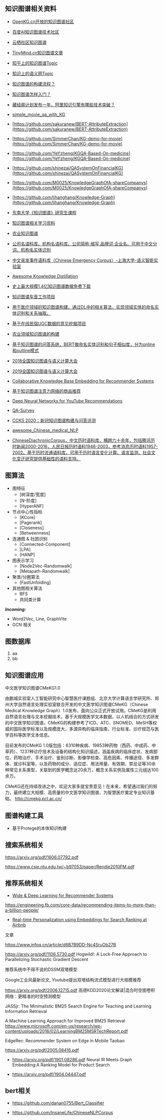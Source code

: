 

## 知识图谱相关资料



- [OpenKG.cn开放的知识图谱社区](http://blog.openkg.cn/)
- [百度AI知识图谱技术社区](https://ai.baidu.com/forum/topic/list/174/0)
- [云栖社区知识图谱](https://yq.aliyun.com/tags/type_blog-tagid_17200/?spm=a2c4e.11153940.blogcont208444.7.da357c34K3yOPj)
- [TinyMind.cn知识图谱文章](https://www.tinymind.cn/search?filter=%E7%9F%A5%E8%AF%86%E5%9B%BE%E8%B0%B1)


- [知乎上的知识图谱Topic](https://www.zhihu.com/topic/19838204/hot)
- [知识上的语义网Topic](https://www.zhihu.com/topic/19551341/hot)
- [知识图谱的构建流程？](https://www.zhihu.com/question/299907037)
- [知识图谱怎样入门？](https://www.zhihu.com/question/52368821/answer/138745422)
- [藏经阁计划发布一年，阿里知识引擎有哪些技术突破？](https://yq.aliyun.com/articles/696145?utm_content=g_1000049786)


- [simple_movie_qa_with_KG](https://github.com/IrvingBei/simple_movie_qa_with_KG)

- [https://github.com/sakuranew/BERT-AttributeExtraction](https://github.com/sakuranew/BERT-AttributeExtraction)

- [https://github.com/SimmerChan/KG-demo-for-movie](https://github.com/SimmerChan/KG-demo-for-movie)

- [https://github.com/YeYzheng/KGQA-Based-On-medicine](https://github.com/YeYzheng/KGQA-Based-On-medicine)

- [https://github.com/shinezai/QASystemOnFinancialKG](https://github.com/shinezai/QASystemOnFinancialKG)

- [https://github.com/M0025/KnowledgeGraphOfA-shareCompanys](https://github.com/M0025/KnowledgeGraphOfA-shareCompanys)

- [https://github.com/lihanghang/Knowledge-Graph](https://github.com/lihanghang/Knowledge-Graph)

- [东南大学《知识图谱》研究生课程](https://github.com/npubird/KnowledgeGraphCourse)

- [知识图谱相关学习资料](https://github.com/husthuke/awesome-knowledge-graph)

- [农业知识图谱](https://github.com/qq547276542/Agriculture_KnowledgeGraph)

- [公司名语料库。机构名语料库。公司简称,缩写,品牌词,企业名。可用于中文分词、机构名实体识别](https://github.com/wainshine/Company-Names-Corpus)

- [中文突发事件语料库（Chinese Emergency Corpus）-上海大学-语义智能实验室](https://github.com/shijiebei2009/CEC-Corpus)

- [Awesome Knowledge Distillation](https://github.com/dkozlov/awesome-knowledge-distillation)


- [史上最大规模1.4亿知识图谱数据免费下载](https://github.com/ownthink/KnowledgeGraph)

- [知识图谱车音工作项目](https://github.com/qiu997018209/KnowledgeGraph)

- [用于医疗领域的知识图谱构建，通过DL中的相关算法，实现领域实体的命名实体识别和关系抽取。](https://github.com/anxiang1836/insurance_ner_nre)

- [基于在线民宿UGC数据的意见挖掘项目](https://github.com/CarryChang/Customer_Satisfaction_Analysis)


- [农业领域知识图谱的构建](https://github.com/zhangyqCS/KnowledgeGraph_Agriculture)
- [基于知识图谱的问答系统，BERT做命名实体识别和句子相似度，分为online和outline模式](https://github.com/WenRichard/KBQA-BERT)

- [2018全国知识图谱与语义计算大会](http://www.ccks2018.cn/)
- [2019全国知识图谱与语义计算大会](http://www.ccks2019.cn/)
- [Collaborative Knowledge Base Embedding for
Recommender Systems](https://www.kdd.org/kdd2016/papers/files/adf0066-zhangA.pdf)
- [基于知识图谱注意力网络的商品推荐](https://arxiv.org/pdf/1905.07854.pdf)
- [Deep Neural Networks for YouTube Recommendations](http://static.googleusercontent.com/media/research.google.com/en//pubs/archive/45530.pdf)
- [QA-Survey](https://github.com/BDBC-KG-NLP/QA-Survey)
- [CCKS 2020：新冠知识图谱构建与问答评测](https://github.com/WangShengguang/ccks-2020)
- [awesome_Chinese_medical_NLP](https://github.com/GanjinZero/awesome_Chinese_medical_NLP)
- [ChineseDiachronicCorpus，中文历时语料库，横跨六十余年，包括腾讯历时新闻2000-2016，人民日报历时语料1946-2003，参考消息历时语料1957-2002。基于历时流通语料库，可用于历时语言变化计算、语言监测、社会文化变迁研究提供基础性的语料支持。](https://github.com/liuhuanyong/ChineseDiachronicCorpus)





## 图算法

* 图特征
	* [树深度/宽度]
	* [N-阶度]
	* [HyperANF]
* 节点中心性指标
	* [KCore]
	* [Pagerank]
	* [Closeness]
	* [Betweenness]
* 连通图 & 社团识别
	* [Connected-Component]
	* [LPA]
	* [HANP]
* 图表示学习
	* [Node2Vec-Randomwalk]
	* [Metapath-Randomwalk]
* 聚类/分圈算法
	* [FastUnfolding]
* 其他图相关算法
	* BFS
	* 共同类计算

***Incoming:***

* Word2Vec, Line, GraphVite
* GCN 相关




## 图数据库
1. aa
2. bb




##  知识图谱应用


中文医学知识图谱CMeKG1.0

由鹏城实验室人工智能研究中心智慧医疗课题组、北京大学计算语言学研究所、郑州大学自然语言处理实验室联合开发的中文医学知识图谱CMeKG（Chinese Medical Knowledge Graph）1.0发布，面向公众正式开放试用。CMeKG是利用自然语言处理与文本挖掘技术，基于大规模医学文本数据，以人机结合的方式研发的中文医学知识图谱。CMeKG的构建参考了ICD、ATC、SNOMED、MeSH等权威的国际医学标准以及规模庞大、多源异构的临床指南、行业标准、诊疗规范与医学百科等医学文本信息。

目前发布的CMeKG 1.0版包括：6310种疾病、19853种药物（西药、中成药、中草药）、1237种诊疗技术及设备的结构化知识描述，涵盖疾病的临床症状、发病部位、药物治疗、手术治疗、鉴别诊断、影像学检查、高危因素、传播途径、多发群体、就诊科室等，以及药物的成分、适应症、用法用量、有效期、禁忌证等30余种常见关系类型，关联到的医学概念达20余万，概念关系实例及属性三元组达100余万。

CMeKG还在持续改进之中，欢迎大家多提宝贵意见！在未来，希望通过我们的努力，最终建立大规模、高质量的中文医学知识图谱，为智慧医疗奠定专业知识基础。
http://cmekg.pcl.ac.cn/



## 图谱构建工具

- 基于Protege的本体知识构建

 




 ## 搜索系统相关





 https://arxiv.org/pdf/1606.07792.pdf

  https://www.csie.ntu.edu.tw/~b97053/paper/Rendle2010FM.pdf







## 推荐系统相关
- [Wide & Deep Learning for Recommender Systems](https://arxiv.org/pdf/1606.07792.pdf)


https://engineering.fb.com/core-data/recommending-items-to-more-than-a-billion-people/

- [Real-time Personalization using Embeddings for Search Ranking at Airbnb](https://astro.temple.edu/~tua95067/kdd2018.pdf)



文章

https://www.infoq.cn/article/d6B7B9DD-Nc4SruOb27B

https://arxiv.org/pdf/1106.5730.pdf
Hogwild!: A Lock-Free Approach to Parallelizing Stochastic
Gradient Descent

推荐系统中不得不说的DSSM双塔模型

Google工业风最新论文, Youtube提出双塔结构流式模型进行大规模推荐



https://arxiv.org/pdf/2006.12715.pdf 高德KDD2020论文解读|混合时空图卷积网络：更精准的时空预测模型


JASSjr: The Minimalistic BM25 Search Engine for Teaching and Learning Information Retrieval

A Machine Learning Approach for Improved BM25 Retrieval
https://www.microsoft.com/en-us/research/wp-content/uploads/2016/02/LearningBM25MSRTechReport.pdf

EdgeRec: Recommender System on Edge in Mobile Taobao

https://arxiv.org/pdf/2005.08416.pdf

- https://arxiv.org/pdf/1901.08286.pdf Neural IR Meets Graph Embedding:A Ranking Model for Product Search

- https://arxiv.org/pdf/1904.04447.pdf




## bert相关

- https://github.com/danan0755/Bert_Classifier



- https://github.com/InsaneLife/ChineseNLPCorpus
